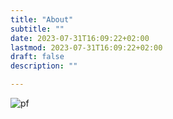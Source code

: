 ```yaml
---
title: "About"
subtitle: ""
date: 2023-07-31T16:09:22+02:00
lastmod: 2023-07-31T16:09:22+02:00
draft: false
description: ""

---
```


<!--more-->
![pf](pf.tif "Me on top of a mountain/hill in the black forest, Germany.")


